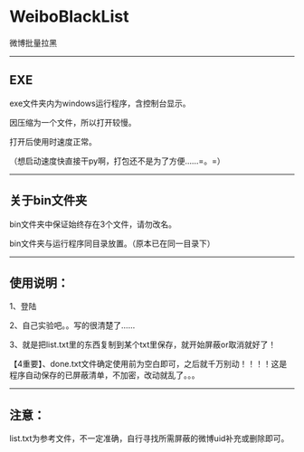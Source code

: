 ﻿# WeiboBlackList
微博批量拉黑

---  
## EXE
exe文件夹内为windows运行程序，含控制台显示。

因压缩为一个文件，所以打开较慢。

打开后使用时速度正常。

（想启动速度快直接干py啊，打包还不是为了方便……=。=）

---
## 关于bin文件夹
bin文件夹中保证始终存在3个文件，请勿改名。

bin文件夹与运行程序同目录放置。（原本已在同一目录下）

---

## 使用说明：

1、登陆

2、自己实验吧。。写的很清楚了……

3、就是把list.txt里的东西复制到某个txt里保存，就开始屏蔽or取消就好了！

【4重要】、done.txt文件确定使用前为空白即可，之后就千万别动！！！！这是程序自动保存的已屏蔽清单，不加密，改动就乱了。。。

---

## 注意：
list.txt为参考文件，不一定准确，自行寻找所需屏蔽的微博uid补充或删除即可。
